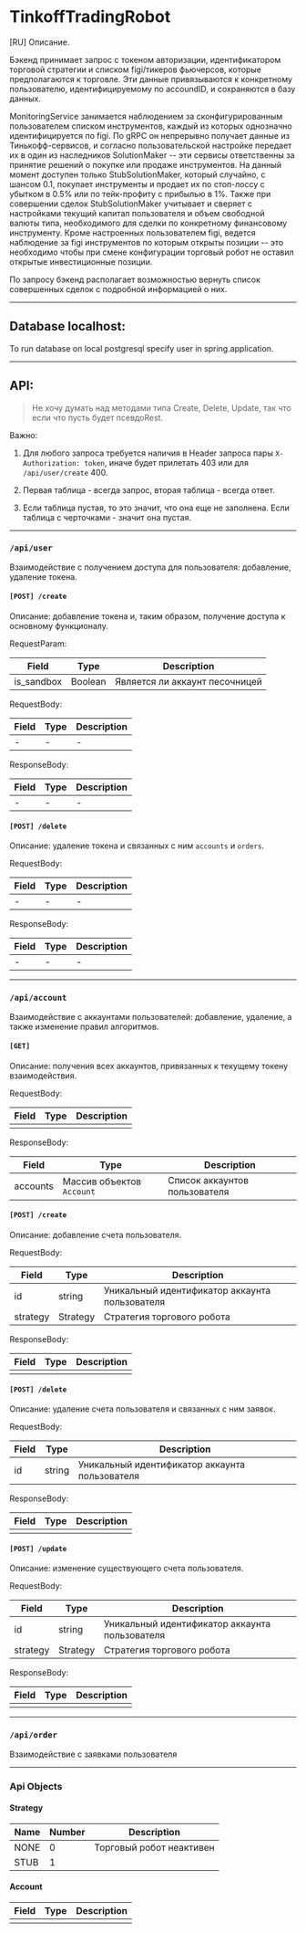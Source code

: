 # TinkoffTradingRobot

[RU]
Описание.

Бэкенд принимает запрос с токеном авторизации, идентификатором торговой стратегии и списком figi/тикеров фьючерсов, которые предполагаются к торговле.
Эти данные привязываются к конкретному пользователю, идентифицируемому по accoundID, и сохраняются в базу данных. 

MonitoringService занимается наблюдением за сконфигурированным пользователем списком инструментов, каждый из которых однозначно идентифицируется по figi.
По gRPC он непрерывно получает данные из Тинькофф-сервисов, и согласно пользовательской настройке передает их в один из наследников SolutionMaker -- эти сервисы ответственны за принятие решений о покупке или продаже инструментов. На данный момент доступен только StubSolutionMaker, который случайно, с шансом 0.1, покупает инструменты и продает их по стоп-лоссу с убытком в 0.5% или по тейк-профиту с прибылью в 1%. Также при совершении сделок StubSolutionMaker учитывает и сверяет с настройками текущий капитал пользователя и объем свободной валюты типа, необходимого для сделки по конкретному финансовому инструменту.
Кроме настроенных пользователем figi, ведется наблюдение за figi инструментов по которым открыты позиции -- это необходимо чтобы при смене конфигурации торговый робот не оставил открытые инвестиционные позиции.

По запросу бэкенд располагает возможностью вернуть список совершенных сделок с подробной информацией о них.

---

## Database localhost:

To run database on local postgresql specify user in spring.application.

---

## API:

> Не хочу думать над методами типа Create, Delete, Update, так что если 
> что пусть будет псевдоRest.

Важно: 

1) Для любого запроса  требуется наличия в Header запроса пары `X-Authorization: token`, иначе будет прилетать 403 
или для `/api/user/create` 400.

2) Первая таблица - всегда запрос, вторая таблица - всегда ответ.

3) Если таблица пустая, то это значит, что она еще не заполнена. Если таблица с черточками - значит она пустая.


---

### `/api/user`

Взаимодействие с получением доступа для пользователя: добавление, удаление токена.


#### `[POST] /create`

Описание: добавление токена и, таким образом, получение доступа к основному функционалу.

RequestParam:

| Field      | Type    | Description                    |
|------------|---------|--------------------------------|
| is_sandbox | Boolean | Является ли аккаунт песочницей |

RequestBody:

| Field | Type | Description |
|-------|------|-------------|
| -     | -    | -           |

ResponseBody:

| Field | Type | Description |
|-------|------|-------------|
| -     | -    | -           |


#### `[POST] /delete`

Описание:  удаление токена и связанных с ним `accounts` и `orders`.

RequestBody:

| Field | Type | Description |
|-------|------|-------------|
| -     | -    | -           |

ResponseBody:

| Field | Type | Description |
|-------|------|-------------|
| -     | -    | -           |


---

### `/api/account`

Взаимодействие с аккаунтами пользователей: добавление, удаление, а также изменение правил алгоритмов.


#### `[GET]`

Описание: получения всех аккаунтов, привязанных к текущему токену взаимодействия.

RequestBody:

| Field | Type | Description |
|-------|------|-------------|
|       |      |             |

ResponseBody:

| Field    | Type                      | Description                   |
|----------|---------------------------|-------------------------------|
| accounts | Массив объектов `Account` | Список аккаунтов пользователя |


#### `[POST] /create`

Описание: добавление счета пользователя.

RequestBody:

| Field    | Type     | Description                                    |
|----------|----------|------------------------------------------------|
| id       | string   | Уникальный идентификатор аккаунта пользователя |
| strategy | Strategy | Стратегия торгового робота                     |

ResponseBody:

| Field | Type | Description |
|-------|------|-------------|
|       |      |             |


#### `[POST] /delete`

Описание: удаление счета пользователя и связанных с ним заявок.

RequestBody:

| Field | Type   | Description                                    |
|-------|--------|------------------------------------------------|
| id    | string | Уникальный идентификатор аккаунта пользователя |

ResponseBody:

| Field | Type | Description |
|-------|------|-------------|
|       |      |             |


#### `[POST] /update`

Описание: изменение существующего счета пользователя.

RequestBody:

| Field    | Type     | Description                                    |
|----------|----------|------------------------------------------------|
| id       | string   | Уникальный идентификатор аккаунта пользователя |
| strategy | Strategy | Стратегия торгового робота                     |

ResponseBody:

| Field | Type | Description |
|-------|------|-------------|
|       |      |             |


---

### `/api/order` 

Взаимодействие с заявками пользователя


---

### Api Objects

#### Strategy

| Name | Number | Description              |
|------|--------|--------------------------|
| NONE | 0      | Торговый робот неактивен |
| STUB | 1      |                          |


#### Account

| Field | Type | Description |
|-------|------|-------------|
|       |      |             |

